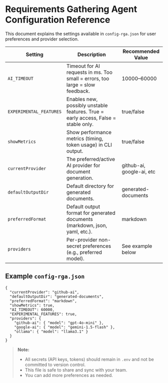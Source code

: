 # Requirements Gathering Agent Configuration Reference

This document explains the settings available in `config-rga.json` for user preferences and provider selection.

| Setting                | Description                                                                                  | Recommended Value         |
|------------------------|----------------------------------------------------------------------------------------------|--------------------------|
| `AI_TIMEOUT`           | Timeout for AI requests in ms. Too small = errors, too large = slow feedback.                | 10000–60000              |
| `EXPERIMENTAL_FEATURES`| Enables new, possibly unstable features. True = early access, False = stable only.            | true/false               |
| `showMetrics`          | Show performance metrics (timing, token usage) in CLI output.                                 | true/false               |
| `currentProvider`      | The preferred/active AI provider for document generation.                                     | github-ai, google-ai, etc|
| `defaultOutputDir`     | Default directory for generated documents.                                                    | generated-documents      |
| `preferredFormat`      | Default output format for generated documents (markdown, json, yaml, etc.).                   | markdown                 |
| `providers`            | Per-provider non-secret preferences (e.g., preferred model).                                 | See example below        |

## Example `config-rga.json`

```
{
  "currentProvider": "github-ai",
  "defaultOutputDir": "generated-documents",
  "preferredFormat": "markdown",
  "showMetrics": true,
  "AI_TIMEOUT": 60000,
  "EXPERIMENTAL_FEATURES": true,
  "providers": {
    "github-ai": { "model": "gpt-4o-mini" },
    "google-ai": { "model": "gemini-1.5-flash" },
    "ollama": { "model": "llama3.1" }
  }
}
```

> **Note:**
> - All secrets (API keys, tokens) should remain in `.env` and not be committed to version control.
> - This file is safe to share and sync with your team.
> - You can add more preferences as needed.
